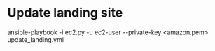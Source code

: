# Update landing site
ansible-playbook -i ec2.py -u ec2-user --private-key <amazon.pem> update_landing.yml
